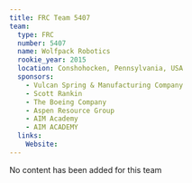 ```yaml
---
title: FRC Team 5407
team:
  type: FRC
  number: 5407
  name: Wolfpack Robotics
  rookie_year: 2015
  location: Conshohocken, Pennsylvania, USA
  sponsors:
    - Vulcan Spring & Manufacturing Company
    - Scott Rankin
    - The Boeing Company
    - Aspen Resource Group
    - AIM Academy
    - AIM ACADEMY
  links:
    Website: 
---
```

No content has been added for this team